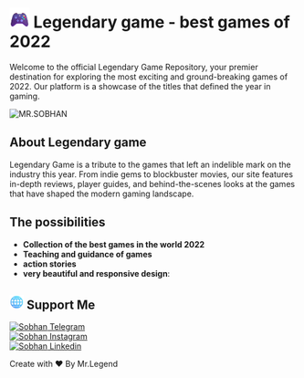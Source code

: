 # <img src="https://github.com/Tarikul-Islam-Anik/tarikul-islam-anik/raw/main/assets/images/Video%20Game.png" width="35" alt="MR.SOBHAN" /> Legendary game - best games of 2022

Welcome to the official Legendary Game Repository, your premier destination for exploring the most exciting and ground-breaking games of 2022. Our platform is a showcase of the titles that defined the year in gaming.

<img src="https://s31.picofile.com/file/8473877384/7.jpg" alt="MR.SOBHAN" />

## About Legendary game

Legendary Game is a tribute to the games that left an indelible mark on the industry this year. From indie gems to blockbuster movies, our site features in-depth reviews, player guides, and behind-the-scenes looks at the games that have shaped the modern gaming landscape.

## The possibilities

- **Collection of the best games in the world 2022**
- **Teaching and guidance of games**
- **action stories**
- **very beautiful and responsive design**:


## <img src="https://github.com/Tarikul-Islam-Anik/tarikul-islam-anik/raw/main/assets/images/Globe%20with%20Meridians.png" alt="Slightly Smiling Face" width="25" height="25"/> Support Me

<a href="https://t.me/soobhhan"><img src="https://github.com/gauravghongde/social-icons/blob/master/PNG/Color/Telegram.png?raw=true" width="18" title="Sobhan"> Telegram</a><br>
<a href="https://instagram.com/sobhan.__.85"><img src="https://upload.wikimedia.org/wikipedia/commons/thumb/5/58/Instagram-Icon.png/1024px-Instagram-Icon.png" width="18" title="Sobhan"> Instagram</a><br>
<a href="https://www.linkedin.com/in/sobhan-musazadeh"><img src="https://github.com/gauravghongde/social-icons/blob/master/PNG/Color/LinkedIN.png?raw=true" width="18" title="Sobhan"> Linkedin</a>


Create with ❤️ By Mr.Legend
